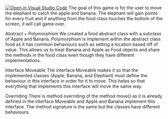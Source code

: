 [![Open in Visual Studio Code](https://classroom.github.com/assets/open-in-vscode-2e0aaae1b6195c2367325f4f02e2d04e9abb55f0b24a779b69b11b9e10269abc.svg)](https://classroom.github.com/online_ide?assignment_repo_id=16138122&assignment_repo_type=AssignmentRepo)
The goal of this game is for the user to move the elephant to catch the apple and banana. The elephant will gain points for every fruit and if anything from the food class touches the bottom of the screen, it will call game over. 

Abstract + Polymorphism
We created a food abstract class with a subclass of Apple and Banana.
Polymorphism is implement within the abstract class food as it has common behaviours such as setting a location based off of value. This allows us to treat Banana and Apple as Food objects and share the methods in the food class even though they have different implementations. 


Interface Moveable 
The interface Moveable makes it so that the implemented classes (Apple, Banana, and Elephant) must define the behaviour in this interface in order for it to move. This helps so that everything that implements this interface will move the same way. 

Overriding
There is method overriding of the method move() as it is already defined in the interface Moveable and Apple and Banana implement this interface. The method signature is the same but the classes have different behaviours. 
 